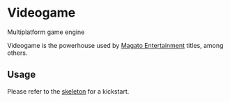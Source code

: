 # Videogame
Multiplatform game engine

Videogame is the powerhouse used by [Magato Entertainment](http://cutt.ly/maragato) titles, among others.

## Usage
Please refer to the [skeleton](/skel) for a kickstart.
